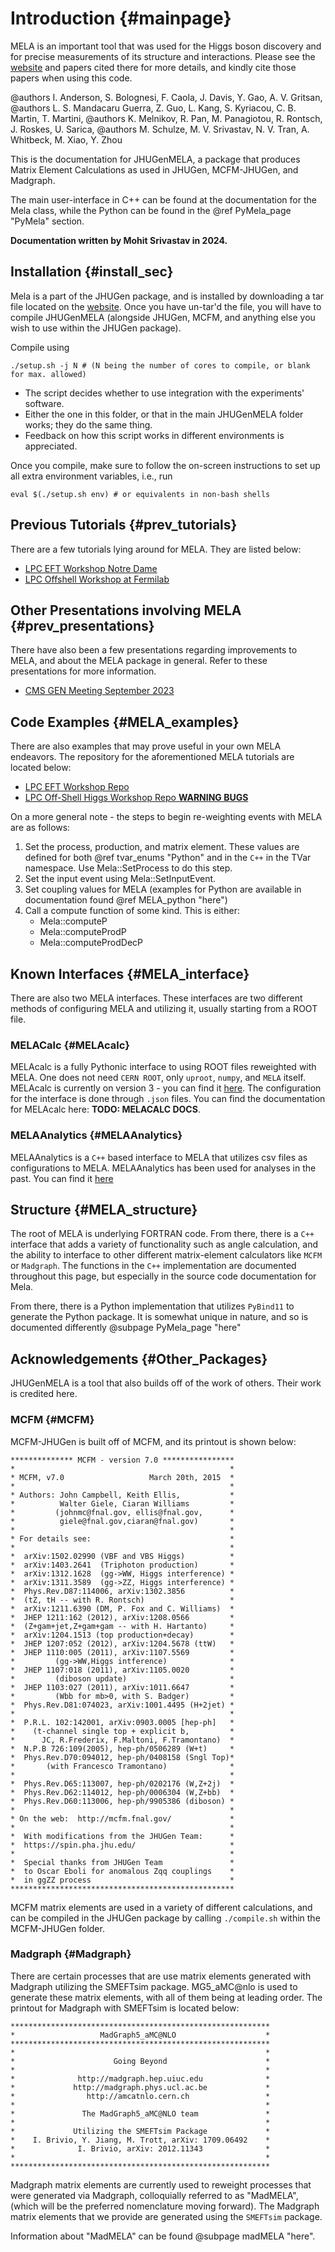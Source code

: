 # Introduction {#mainpage}

MELA is an important tool that was used for the Higgs boson discovery and for precise measurements of its structure and interactions. Please see the [website](https://spin.pha.jhu.edu/) and papers cited there for more details, and kindly cite those papers when using this code.

@authors I. Anderson, S. Bolognesi, F. Caola, J. Davis, Y. Gao, A. V. Gritsan,
@authors L. S. Mandacaru Guerra, Z. Guo, L. Kang, S. Kyriacou, C. B. Martin, T. Martini,
@authors K. Melnikov, R. Pan, M. Panagiotou, R. Rontsch, J. Roskes, U. Sarica,
@authors M. Schulze, M. V. Srivastav, N. V. Tran, A. Whitbeck, M. Xiao, Y. Zhou

This is the documentation for JHUGenMELA, a package that produces Matrix Element Calculations as used in JHUGen, MCFM-JHUGen, and Madgraph.

The main user-interface in C++ can be found at the documentation for the Mela class,
 while the Python can be found in the @ref PyMela_page "PyMela" section.

**Documentation written by Mohit Srivastav in 2024.**

## Installation {#install_sec}

Mela is a part of the JHUGen package, and is installed by downloading a tar file located on the [website](https://spin.pha.jhu.edu/). Once you have un-tar'd the file, you will have to compile JHUGenMELA (alongside JHUGen, MCFM, and anything else you wish to use within the JHUGen package).

Compile using

```{.sh}
./setup.sh -j N # (N being the number of cores to compile, or blank for max. allowed)
```

* The script decides whether to use integration with the experiments' software.
* Either the one in this folder, or that in the main JHUGenMELA folder works; they do the same thing.
* Feedback on how this script works in different environments is appreciated.

Once you compile, make sure to follow the on-screen instructions to set up all extra environment variables, i.e., run

```{.sh}
eval $(./setup.sh env) # or equivalents in non-bash shells
```

## Previous Tutorials {#prev_tutorials}

There are a few tutorials lying around for MELA. They are listed below:

* [LPC EFT Workshop Notre Dame](https://indico.cern.ch/event/1378665/timetable/?view=standard#30-mela-tools)
* [LPC Offshell Workshop at Fermilab](https://indico.cern.ch/event/1375252/timetable/#8-mc-generators-2-mela-tools)

## Other Presentations involving MELA {#prev_presentations}

There have also been a few presentations regarding improvements to MELA,
and about the MELA package in general. Refer to these presentations
for more information.

* [CMS GEN Meeting September 2023](https://indico.cern.ch/event/1316531/#42-new-features-in-the-jhugen)

## Code Examples {#MELA_examples}

There are also examples that may prove useful in your own MELA endeavors.
The repository for the aforementioned MELA tutorials are located below:

* [LPC EFT Workshop Repo](https://github.com/MohitS704/EFT-Workshop-JHUGenMELA-tutorial/blob/main/)
* [LPC Off-Shell Higgs Workshop Repo **WARNING BUGS**](https://github.com/Offshell-Workshop-LPC/JHUGen-MELA-tutorial)

On a more general note - the steps to begin re-weighting events with MELA are as follows:

1. Set the process, production, and matrix element. These values are defined
for both @ref tvar_enums "Python" and in the `C++` in the TVar namespace.
Use Mela::SetProcess to do this step.
2. Set the input event using Mela::SetInputEvent.
3. Set coupling values for MELA (examples for Python are available
in documentation found @ref MELA_python "here")
4. Call a compute function of some kind. This is either:
    * Mela::computeP
    * Mela::computeProdP
    * Mela::computeProdDecP

## Known Interfaces {#MELA_interface}

There are also two MELA interfaces.
These interfaces are two different methods of configuring MELA
and utilizing it, usually starting from a ROOT file.

### MELACalc {#MELAcalc}

MELAcalc is a fully Pythonic interface to using ROOT files
reweighted with MELA. One does not need `CERN ROOT`, only
`uproot`, `numpy`, and `MELA` itself.
MELAcalc is currently on version 3 - you can find it
[here](https://github.com/hexutils/MELAcalc/blob/main/).
The configuration for the interface is done through `.json` files.
You can find the documentation for MELAcalc here: **TODO: MELACALC DOCS**.

### MELAAnalytics {#MELAAnalytics}

MELAAnalytics is a `C++` based interface to MELA that utilizes
csv files as configurations to MELA. MELAAnalytics has
been used for analyses in the past. You can find it
[here](https://github.com/MELALabs/MelaAnalytics/)

## Structure {#MELA_structure}

The root of MELA is underlying FORTRAN code. From there, there is a
`C++` interface that adds a variety of functionality such as
angle calculation, and the ability to interface to other
different matrix-element calculators like `MCFM` or `Madgraph`. The
functions in the `C++` implementation are documented throughout
this page, but especially in the source code documentation for Mela.

From there, there is a Python implementation that utilizes `PyBind11`
to generate the Python package. It is somewhat unique in nature,
and so is documented differently @subpage PyMela_page "here"

## Acknowledgements {#Other_Packages}

JHUGenMELA is a tool that also builds off of the work of others.
Their work is credited here.

### MCFM {#MCFM}

MCFM-JHUGen is built off of MCFM, and its printout is shown below:

```text
************** MCFM - version 7.0 ****************
*                                                *
* MCFM, v7.0                   March 20th, 2015  *
*                                                *
* Authors: John Campbell, Keith Ellis,           *
*          Walter Giele, Ciaran Williams         *
*         (johnmc@fnal.gov, ellis@fnal.gov,      *
*          giele@fnal.gov,ciaran@fnal.gov)       *
*                                                *
* For details see:                               *
*                                                *
*  arXiv:1502.02990 (VBF and VBS Higgs)          *
*  arXiv:1403.2641  (Triphoton production)       *
*  arXiv:1312.1628  (gg->WW, Higgs interference) *
*  arXiv:1311.3589  (gg->ZZ, Higgs interference) *
*  Phys.Rev.D87:114006, arXiv:1302.3856          *
*  (tZ, tH -- with R. Rontsch)                   *
*  arXiv:1211.6390 (DM, P. Fox and C. Williams)  *
*  JHEP 1211:162 (2012), arXiv:1208.0566         *
*  (Z+gam+jet,Z+gam+gam -- with H. Hartanto)     *
*  arXiv:1204.1513 (top production+decay)        *
*  JHEP 1207:052 (2012), arXiv:1204.5678 (ttW)   *
*  JHEP 1110:005 (2011), arXiv:1107.5569         *
*         (gg->WW,Higgs intference)              *
*  JHEP 1107:018 (2011), arXiv:1105.0020         *
*         (diboson update)                       *
*  JHEP 1103:027 (2011), arXiv:1011.6647         *
*         (Wbb for mb>0, with S. Badger)         *
*  Phys.Rev.D81:074023, arXiv:1001.4495 (H+2jet) *
*                                                *
*  P.R.L. 102:142001, arXiv:0903.0005 [hep-ph]   *
*    (t-channel single top + explicit b,         *
*      JC, R.Frederix, F.Maltoni, F.Tramontano)  *
*  N.P.B 726:109(2005), hep-ph/0506289 (W+t)     *
*  Phys.Rev.D70:094012, hep-ph/0408158 (Sngl Top)*
*       (with Francesco Tramontano)              *
*                                                *
*  Phys.Rev.D65:113007, hep-ph/0202176 (W,Z+2j)  *
*  Phys.Rev.D62:114012, hep-ph/0006304 (W,Z+bb)  *
*  Phys.Rev.D60:113006, hep-ph/9905386 (diboson) *
*                                                *
* On the web:  http://mcfm.fnal.gov/             *
*                                                *
*  With modifications from the JHUGen Team:      *
*  https://spin.pha.jhu.edu/                     *
*                                                *
*  Special thanks from JHUGen Team               *
*  to Oscar Eboli for anomalous Zqq couplings    *
*  in ggZZ process                               *
**************************************************
```

MCFM matrix elements are used in a variety of different calculations, and can be compiled in the JHUGen package by calling `./compile.sh` within the MCFM-JHUGen folder.

### Madgraph {#Madgraph}

There are certain processes that are use matrix elements generated with Madgraph utilizing the SMEFTsim package. MG5_aMC@nlo is used to generate these matrix elements, with all of them being at leading order. The printout for Madgraph with SMEFTsim is located below:

```text
**********************************************************
*                   MadGraph5_aMC@NLO                    *
**********************************************************
*                                                        *
*                      Going Beyond                      *
*                                                        *
*              http://madgraph.hep.uiuc.edu              *
*             http://madgraph.phys.ucl.ac.be             *
*                http://amcatnlo.cern.ch                 *
*                                                        *
*               The MadGraph5_aMC@NLO team               *
*                                                        *
*             Utilizing the SMEFTsim Package             *
*    I. Brivio, Y. Jiang, M. Trott, arXiv: 1709.06492    *
*              I. Brivio, arXiv: 2012.11343              *
*                                                        *
**********************************************************
```

Madgraph matrix elements are currently used to reweight processes
that were generated via Madgraph, colloquially
referred to as "MadMELA", (which
will be the preferred nomenclature moving 
forward). The Madgraph matrix elements
that we provide are generated using the `SMEFTsim` package.

Information about "MadMELA" can be found @subpage madMELA "here".